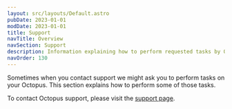 ```yaml
---
layout: src/layouts/Default.astro
pubDate: 2023-01-01
modDate: 2023-01-01
title: Support
navTitle: Overview
navSection: Support
description: Information explaining how to perform requested tasks by Octopus support.
navOrder: 130
---
```


Sometimes when you contact support we might ask you to perform tasks on your Octopus. This section explains how to perform some of those tasks.

To contact Octopus support, please visit the [support page](https://octopus.com/support).

